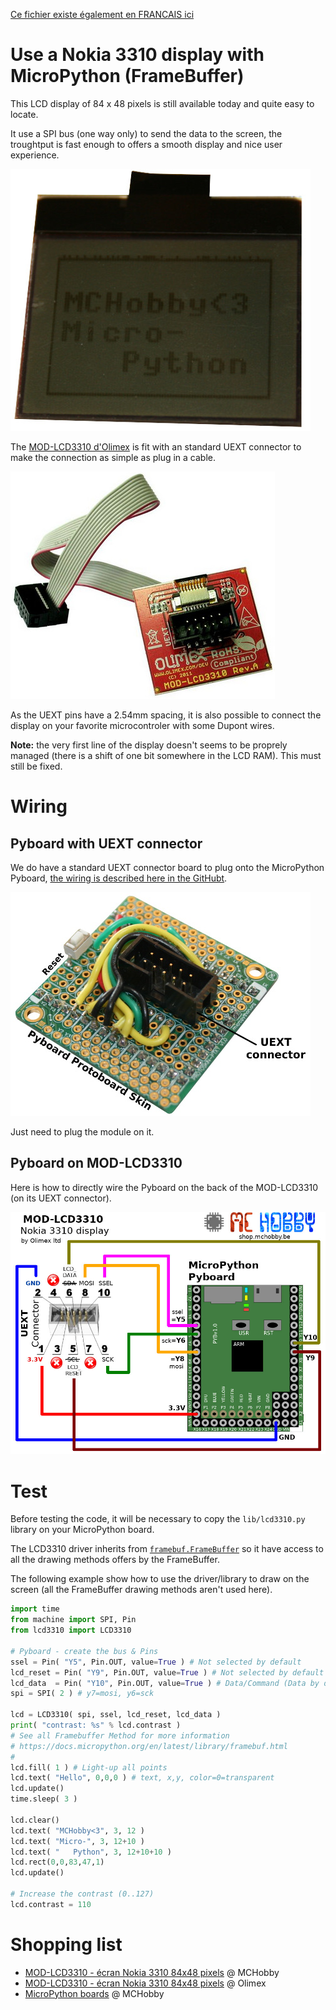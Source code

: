[Ce fichier existe également en FRANCAIS ici](readme.md)

# Use a Nokia 3310 display with MicroPython (FrameBuffer)

This LCD display of 84 x 48 pixels is still available today and quite easy to locate.

It use a SPI bus (one way only) to send the data to the screen, the troughtput is fast enough to offers a smooth display and nice user experience.

![mod-lcd3310](docs/_static/mod-lcd3310-2.jpg)

The [MOD-LCD3310 d'Olimex](https://shop.mchobby.be/fr/uext/1867-afficheur-noirblanc-84x48-px-nokia-3310-3232100018679-olimex.html) is fit with an standard UEXT connector to make the connection as simple as plug in a cable.

![mod-lcd3310](docs/_static/mod-lcd3310-back.jpg)

As the UEXT pins have a 2.54mm spacing, it is also possible to connect the display on your favorite microcontroler with some Dupont wires.

__Note:__ the very first line of the display doesn't seems to be proprely managed (there is a shift of one bit somewhere in the LCD RAM). This must still be fixed.

# Wiring

## Pyboard with UEXT connector

We do have a standard UEXT connector board to plug onto the MicroPython Pyboard, [the wiring is described here in the GitHubt](https://github.com/mchobby/pyboard-driver/tree/master/UEXT).  

![UEXT connector for Pyboard](docs/_static/UEXT-Breakout-LowRes.jpg)

Just need to plug the module on it.

## Pyboard on MOD-LCD3310

Here is how to directly wire the Pyboard on the back of the MOD-LCD3310 (on its UEXT connector).

![mod-lcd3310 to Pyboard](docs/_static/modlcd3310-to-pyboard.jpg)

# Test

Before testing the code, it will be necessary to copy the `lib/lcd3310.py` library on your MicroPython board.

The LCD3310 driver inherits from [`framebuf.FrameBuffer`](https://docs.micropython.org/en/latest/library/framebuf.html) so it have access to all the drawing methods offers by the FrameBuffer.

The following example show how to use the driver/library to draw on the screen (all the FrameBuffer drawing methods aren't used here).

``` python
import time
from machine import SPI, Pin
from lcd3310 import LCD3310

# Pyboard - create the bus & Pins
ssel = Pin( "Y5", Pin.OUT, value=True ) # Not selected by default
lcd_reset = Pin( "Y9", Pin.OUT, value=True ) # Not selected by default
lcd_data  = Pin( "Y10", Pin.OUT, value=True ) # Data/Command (Data by default)
spi = SPI( 2 ) # y7=mosi, y6=sck

lcd = LCD3310( spi, ssel, lcd_reset, lcd_data )
print( "contrast: %s" % lcd.contrast )
# See all Framebuffer Method for more information
# https://docs.micropython.org/en/latest/library/framebuf.html
#
lcd.fill( 1 ) # Light-up all points
lcd.text( "Hello", 0,0,0 ) # text, x,y, color=0=transparent
lcd.update()
time.sleep( 3 )

lcd.clear()
lcd.text( "MCHobby<3", 3, 12 )
lcd.text( "Micro-", 3, 12+10 )
lcd.text( "   Python", 3, 12+10+10 )
lcd.rect(0,0,83,47,1)
lcd.update()

# Increase the contrast (0..127)
lcd.contrast = 110
```

# Shopping list
* [MOD-LCD3310 - écran Nokia 3310 84x48 pixels](https://shop.mchobby.be/fr/uext/1867-afficheur-noirblanc-84x48-px-nokia-3310-3232100018679-olimex.html) @ MCHobby
* [MOD-LCD3310 - écran Nokia 3310 84x48 pixels](https://www.olimex.com/Products/Modules/LCD/MOD-LCD3310/open-source-hardware) @ Olimex
* [MicroPython boards](https://shop.mchobby.be/fr/56-micropython) @ MCHobby
